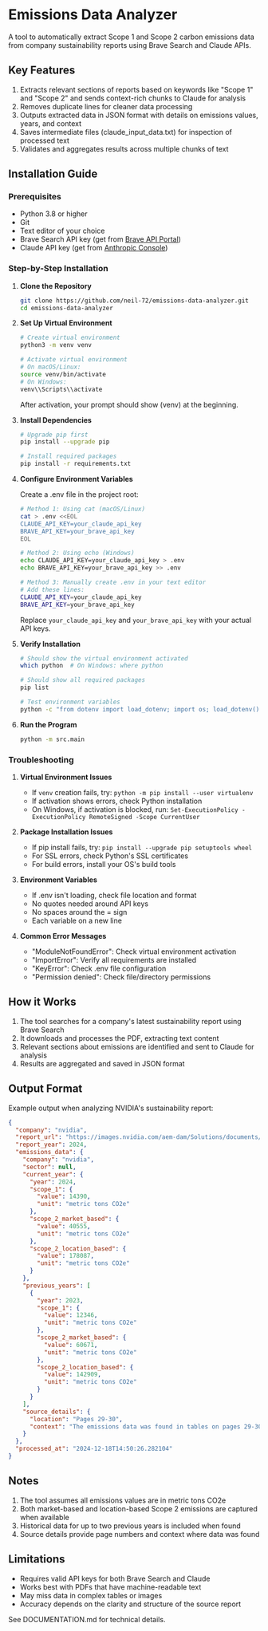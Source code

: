 # Emissions Data Analyzer

A tool to automatically extract Scope 1 and Scope 2 carbon emissions data from company sustainability reports using Brave Search and Claude APIs.

## Key Features

1. Extracts relevant sections of reports based on keywords like "Scope 1" and "Scope 2" and sends context-rich chunks to Claude for analysis
2. Removes duplicate lines for cleaner data processing
3. Outputs extracted data in JSON format with details on emissions values, years, and context
4. Saves intermediate files (claude_input_data.txt) for inspection of processed text 
5. Validates and aggregates results across multiple chunks of text

## Installation Guide

### Prerequisites
- Python 3.8 or higher
- Git
- Text editor of your choice
- Brave Search API key (get from [Brave API Portal](https://brave.com/search/api/))
- Claude API key (get from [Anthropic Console](https://console.anthropic.com/))

### Step-by-Step Installation

1. **Clone the Repository**
   ```bash
   git clone https://github.com/neil-72/emissions-data-analyzer.git
   cd emissions-data-analyzer
   ```

2. **Set Up Virtual Environment**
   ```bash
   # Create virtual environment
   python3 -m venv venv
   
   # Activate virtual environment
   # On macOS/Linux:
   source venv/bin/activate
   # On Windows:
   venv\\Scripts\\activate
   ```

   After activation, your prompt should show (venv) at the beginning.

3. **Install Dependencies**
   ```bash
   # Upgrade pip first
   pip install --upgrade pip
   
   # Install required packages
   pip install -r requirements.txt
   ```

4. **Configure Environment Variables**

   Create a .env file in the project root:
   ```bash
   # Method 1: Using cat (macOS/Linux)
   cat > .env <<EOL
   CLAUDE_API_KEY=your_claude_api_key
   BRAVE_API_KEY=your_brave_api_key
   EOL

   # Method 2: Using echo (Windows)
   echo CLAUDE_API_KEY=your_claude_api_key > .env
   echo BRAVE_API_KEY=your_brave_api_key >> .env
   
   # Method 3: Manually create .env in your text editor
   # Add these lines:
   CLAUDE_API_KEY=your_claude_api_key
   BRAVE_API_KEY=your_brave_api_key
   ```

   Replace `your_claude_api_key` and `your_brave_api_key` with your actual API keys.

5. **Verify Installation**
   ```bash
   # Should show the virtual environment activated
   which python  # On Windows: where python
   
   # Should show all required packages
   pip list
   
   # Test environment variables
   python -c "from dotenv import load_dotenv; import os; load_dotenv(); print(bool(os.getenv('CLAUDE_API_KEY'))); print(bool(os.getenv('BRAVE_API_KEY')))"
   ```

6. **Run the Program**
   ```bash
   python -m src.main
   ```

### Troubleshooting

1. **Virtual Environment Issues**
   - If `venv` creation fails, try: `python -m pip install --user virtualenv`
   - If activation shows errors, check Python installation
   - On Windows, if activation is blocked, run: `Set-ExecutionPolicy -ExecutionPolicy RemoteSigned -Scope CurrentUser`

2. **Package Installation Issues**
   - If pip install fails, try: `pip install --upgrade pip setuptools wheel`
   - For SSL errors, check Python's SSL certificates
   - For build errors, install your OS's build tools

3. **Environment Variables**
   - If .env isn't loading, check file location and format
   - No quotes needed around API keys
   - No spaces around the = sign
   - Each variable on a new line

4. **Common Error Messages**
   - "ModuleNotFoundError": Check virtual environment activation
   - "ImportError": Verify all requirements are installed
   - "KeyError": Check .env file configuration
   - "Permission denied": Check file/directory permissions

## How it Works

1. The tool searches for a company's latest sustainability report using Brave Search
2. It downloads and processes the PDF, extracting text content
3. Relevant sections about emissions are identified and sent to Claude for analysis
4. Results are aggregated and saved in JSON format

## Output Format

Example output when analyzing NVIDIA's sustainability report:

```json
{
  "company": "nvidia",
  "report_url": "https://images.nvidia.com/aem-dam/Solutions/documents/FY2024-NVIDIA-Corporate-Sustainability-Report.pdf",
  "report_year": 2024,
  "emissions_data": {
    "company": "nvidia",
    "sector": null,
    "current_year": {
      "year": 2024,
      "scope_1": {
        "value": 14390,
        "unit": "metric tons CO2e"
      },
      "scope_2_market_based": {
        "value": 40555,
        "unit": "metric tons CO2e"
      },
      "scope_2_location_based": {
        "value": 178087,
        "unit": "metric tons CO2e"
      }
    },
    "previous_years": [
      {
        "year": 2023,
        "scope_1": {
          "value": 12346,
          "unit": "metric tons CO2e"
        },
        "scope_2_market_based": {
          "value": 60671,
          "unit": "metric tons CO2e"
        },
        "scope_2_location_based": {
          "value": 142909,
          "unit": "metric tons CO2e"
        }
      }
    ],
    "source_details": {
      "location": "Pages 29-30",
      "context": "The emissions data was found in tables on pages 29-30 of the sustainability report."
    }
  },
  "processed_at": "2024-12-18T14:50:26.282104"
}
```

## Notes

1. The tool assumes all emissions values are in metric tons CO2e
2. Both market-based and location-based Scope 2 emissions are captured when available
3. Historical data for up to two previous years is included when found
4. Source details provide page numbers and context where data was found

## Limitations

* Requires valid API keys for both Brave Search and Claude
* Works best with PDFs that have machine-readable text
* May miss data in complex tables or images
* Accuracy depends on the clarity and structure of the source report

See DOCUMENTATION.md for technical details.